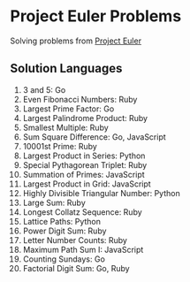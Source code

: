 # Project Euler Problems
Solving problems from [Project Euler](https://projecteuler.net/archives)

## Solution Languages
1. 3 and 5: Go
2. Even Fibonacci Numbers: Ruby
3. Largest Prime Factor: Go
4. Largest Palindrome Product: Ruby
5. Smallest Multiple: Ruby
6. Sum Square Difference: Go, JavaScript
7. 10001st Prime: Ruby
8. Largest Product in Series: Python
9. Special Pythagorean Triplet: Ruby
10. Summation of Primes: JavaScript
11. Largest Product in Grid: JavaScript
12. Highly Divisible Triangular Number: Python
13. Large Sum: Ruby
14. Longest Collatz Sequence: Ruby
15. Lattice Paths: Python
16. Power Digit Sum: Ruby
17. Letter Number Counts: Ruby
18. Maximum Path Sum I: JavaScript
19. Counting Sundays: Go
20. Factorial Digit Sum: Go, Ruby
